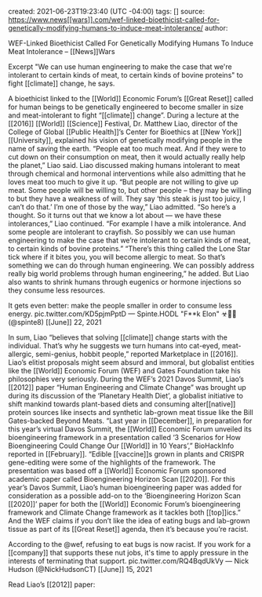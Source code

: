 
created: 2021-06-23T19:23:40 (UTC -04:00)
tags: []
source: https://www.news[[wars]].com/wef-linked-bioethicist-called-for-genetically-modifying-humans-to-induce-meat-intolerance/
author: 

WEF-Linked Bioethicist Called For Genetically Modifying Humans To Induce Meat Intolerance – [[News]]Wars

Excerpt
"We can use human engineering to make the case that we're intolerant to certain kinds of meat, to certain kinds of bovine proteins" to fight [[climate]] change, he says.


A bioethicist linked to the [[World]] Economic Forum’s [[Great Reset]] called for human beings to be genetically engineered to become smaller in size and meat-intolerant to fight “[[climate]] change”.
During a lecture at the [[2016]] [[World]] [[Science]] Festival, Dr. Matthew Liao, director of the College of Global [[Public Health]]’s Center for Bioethics at [[New York]] [[University]], explained his vision of genetically modifying people in the name of saving the earth.
“People eat too much meat. And if they were to cut down on their consumption on meat, then it would actually really help the planet,” Liao said.
Liao discussed making humans intolerant to meat through chemical and hormonal interventions while also admitting that he loves meat too much to give it up.
“But people are not willing to give up meat. Some people will be willing to, but other people – they may be willing to but they have a weakness of will. They say ‘this steak is just too juicy, I can’t do that.’ I’m one of those by the way,” Liao admitted.
“So here’s a thought. So it turns out that we know a lot about — we have these intolerances,” Liao continued. “For example I have a milk intolerance. And some people are intolerant to crayfish. So possibly we can use human engineering to make the case that we’re intolerant to certain kinds of meat, to certain kinds of bovine proteins.”
“There’s this thing called the Lone Star tick where if it bites you, you will become allergic to meat. So that’s something we can do through human engineering. We can possibly address really big world problems through human engineering,” he added.
But Liao also wants to shrink humans through eugenics or hormone injections so they consume less resources.

It gets even better: make the people smaller in order to consume less energy. pic.twitter.com/KD5pjmPptD
— Spinte.HODL "F**k Elon" ☣🐝🌋 (@spinte8) [[June]] 22, 2021

In sum, Liao “believes that solving [[climate]] change starts with the individual. That’s why he suggests we turn humans into cat-eyed, meat-allergic, semi-genius, hobbit people,” reported Marketplace in [[2016]].
Liao’s elitist proposals might seem absurd and immoral, but globalist entities like the [[World]] Economic Forum (WEF) and Gates Foundation take his philosophies very seriously.
During the WEF’s 2021 Davos Summit, Liao’s [[2012]] paper “Human Engineering and Climate Change” was brought up during its discussion of the ‘Planetary Health Diet’, a globalist initiative to shift mankind towards plant-based diets and consuming alter[[native]] protein sources like insects and synthetic lab-grown meat tissue like the Bill Gates-backed Beyond Meats.
“Last year in [[December]], in preparation for this year’s virtual Davos Summit, the [[World]] Economic Forum unveiled its bioengineering framework in a presentation called ‘3 Scenarios for How Bioengineering Could Change Our [[World]] in 10 Years’,” BioHackInfo reported in [[February]].
“Edible [[vaccine]]s grown in plants and CRISPR gene-editing were some of the highlights of the framework. The presentation was based off a [[World]] Economic Forum sponsored academic paper called Bioengineering Horizon Scan [[2020]]. For this year’s Davos Summit, Liao’s human bioengineering paper was added for consideration as a possible add-on to the ‘Bioengineering Horizon Scan [[2020]]’ paper for both the [[World]] Economic Forum’s bioengineering framework and Climate Change framework as it tackles both [[top]]ics.”
And the WEF claims if you don’t like the idea of eating bugs and lab-grown tissue as part of its [[Great Reset]] agenda, then it’s because you’re racist.

According to the @wef, refusing to eat bugs is now racist. If you work for a [[company]] that supports these nut jobs, it's time to apply pressure in the interests of terminating that support. pic.twitter.com/RQ4BqdUkVy
— Nick Hudson (@NickHudsonCT) [[June]] 15, 2021

Read Liao’s [[2012]] paper:
